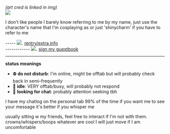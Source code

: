 <i>(art cred is linked in img)</i><br>
<a href="https://twitter.com/O_tizu/status/1520412681013919744"><img src="https://media.discordapp.net/attachments/1035684052805627977/1051113644122980513/FRmXOjHVEAA_sF6.png"></a><br>

I don't like people I barely know referring to me by my name, just use the character's name that I'm cosplaying as or just 'shinycharm' if you have to refer to me

----- <img src="https://pixelbank.neocities.org/decome/bows/f211221.gif">. <a href="https://rentry.co/shinycharms">rentry/extra info</a>
<br>
------------ <img src="https://pixelbank.neocities.org/decome/space%20and%20skies/ebb74443.gif">. <a href="https://solis.123guestbook.com/">sign my guestbook</a> 
<br>
<hr>
<b>status meanings</b>
<ul>
  <li> ⛔ <b>do not disturb</b>: I'm online, might be offtab but will probably check back in semi-frequently </li>
  <li> 🌙 <b>idle</b>: VERY offtab/busy, will probably not respond</li>
  <li> 💬 <b>looking for chat</b>: probably attention seeking tbh </li>
</ul>

I have my chatlog on the personal tab 99% of the time if you want me to see your message it's better if you whisper me

usually sitting w my friends, feel free to interact if I'm not with them. crowns/whispers/boops whatever are cool I will just move if I am uncomfortable
